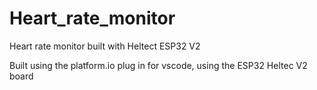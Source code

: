 # Heart_rate_monitor
Heart rate monitor built with Heltect ESP32 V2

Built using the platform.io plug in for vscode, using the ESP32 Heltec V2 board
